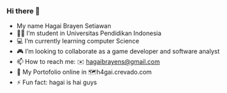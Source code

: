 ### Hi there 👋

- My name Hagai Brayen Setiawan
- :student: I’m student in Universitas Pendidikan Indonesia
- :computer: I’m currently learning computer Science
- :video_game: I’m looking to collaborate as a game developer and software analyst
- 📫 How to reach me:
  	:envelope: hagaibrayens@gmail.com
- :page_with_curl: My Portofolio online in :world_map:h4gai.crevado.com
- ⚡ Fun fact: hagai is hai guys


